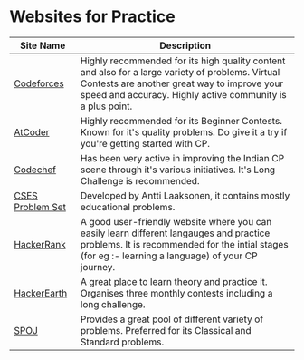 # Websites for Practice

| Site Name                                      | Description                                                                                                                                                                                                   |
| ---------------------------------------------- | ------------------------------------------------------------------------------------------------------------------------------------------------------------------------------------------------------------- |
| [Codeforces](https://codeforces.com)           | Highly recommended for its high quality content and also for a large variety of problems. Virtual Contests are another great way to improve your speed and accuracy. Highly active community is a plus point. |
| [AtCoder](https://atcoder.jp/)                 | Highly recommended for its Beginner Contests. Known for it's quality problems. Do give it a try if you're getting started with CP.                                                                            |
| [Codechef](https://www.codechef.com)           | Has been very active in improving the Indian CP scene through it's various initiatives. It's Long Challenge is recommended.                                                                                   |
| [CSES Problem Set](https://cses.fi/problemset) | Developed by Antti Laaksonen, it contains mostly educational problems.                                                                                                                                        |
| [HackerRank](https://www.hackerrank.com)       | A good user-friendly website where you can easily learn different langauges and practice problems. It is recommended for the intial stages (for eg :- learning a language) of your CP journey.                |
| [HackerEarth](https://www.hackerearth.com)     | A great place to learn theory and practice it. Organises three monthly contests including a long challenge.                                                                                                   |
| [SPOJ](https://www.spoj.com/)                  | Provides a great pool of different variety of problems. Preferred for its Classical and Standard problems.                                                                                                    |
